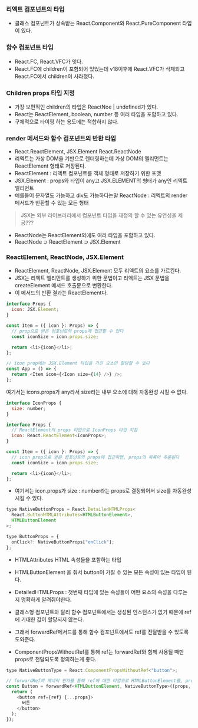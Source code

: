 ### 리액트 컴포넌트의 타입
- 클래스 컴포넌트가 상속받는 React.Component와 React.PureComponent 타입이 있다.

### 함수 컴포넌트 타입
- React.FC, React.VFC가 잇다.
- React.FC에 children이 포함되어 있었는데 v18이후에 React.VFC가 삭제되고 React.FC에서 children이 사라졌다.

### Children props 타입 지정
- 가장 보편적인 children의 타입은 ReactNoe | undefined가 있다.
- React는 ReactElement, boolean, number 등 여러 타입을 포함하고 있다.
- 구체적으로 타이핑 하는 용도에는 적합하지 않다.

### render 메서드와 함수 컴포넌트의 반환 타입
- React.ReactElement, JSX.Element React.ReactNode
- 리엑트는 가상 DOM을 기반으로 렌더링하는데 가상 DOM의 엘리먼트는 ReactElement 형태로 저장된다.
- ReactElement : 리엑트 컴포넌트를 객체 형태로 저장하기 위한 포맷
- JSX.Element : props와 타입이 any고 JSX.ELEMENT의 형태가 any인 리엑트 엘리먼트
- 예를들어 문자열도 가능하고 div도 가능하다는말
ReactNode : 리엑트의 render 메서드가 반환할 수 있는 모든 형태

> JSX는 외부 라이브러리에서 컴포넌트 타입을 재정의 할 수 있는 유연성을 제공???
- ReactNode는 ReactElement외에도 여러 타입을 포함하고 있다.
- ReactNode ⊃ ReactElement ⊃ JSX.Element

### ReactElement, ReactNode, JSX.Element
- ReactElement, ReactNode, JSX.Element 모두 리엑트의 요소를 가르킨다.
- JSX는 리엑트 엘리먼트를 생성하기 위한 문법이고 리엑트는 JSX 문법을 createElement 메서드 호출문으로 변환한다.
- 이 메서드의 반환 결과는 ReactElement다.

```javascript
interface Props {
  icon: JSX.Element;
}

const Item = ({ icon }: Props) => {
  // prop으로 받은 컴포넌트의 props에 접근할 수 있다
  const iconSize = icon.props.size;

  return <li>{icon}</li>;
};

// icon prop에는 JSX.Element 타입을 가진 요소만 할당할 수 있다
const App = () => {
  return <Item icon={<Icon size={14} />} />;
};
```
여기서는 icons.props가 any라서 size라는 내부 요소에 대해 자동완성 시킬 수 없다.
```javascript
interface IconProps {
  size: number;
}

interface Props {
  // ReactElement의 props 타입으로 IconProps 타입 지정
  icon: React.ReactElement<IconProps>;
}

const Item = ({ icon }: Props) => {
  // icon prop으로 받은 컴포넌트의 props에 접근하면, props의 목록이 추론된다
  const iconSize = icon.props.size;

  return <li>{icon}</li>;
};
```
- 여기서는 icon.props가 size : number라는 props로 결정되어서 size를 자동완성 시킬 수 있다.

```javascript
type NativeButtonProps = React.DetailedHTMLProps<
  React.ButtonHTMLAttributes<HTMLButtonElement>,
  HTMLButtonElement
>;

type ButtonProps = {
  onClick?: NativeButtonProps["onClick"];
};
```

-  HTMLAttributes HTML 속성들을 포함하는 타입
-  HTMLButtonElement 을 줘서 button이 가질 수 있는 모든 속성이 있는 타입이 된다.
-  DetailedHTMLProps : 첫번째 타입에 있는 속성들이 어떤 요소의 속성을 다루는지 명확하게 알려줘야한다.

- 클래스형 컴포넌트와 달리 함수 컴포넌트에서는 생성된 인스턴스가 없기 때문에 ref에 기대한 값이 할당되지 않는다. 
- 그래서 forwardRef메서드를 통해 함수 컴포넌트에서도 ref를 전달받을 수 있도록 도와준다.
- ComponentPropsWithoutRef를 통해 ref는 forwardRef와 함께 사용될 때만 props로 전달되도록 정의하는게 좋다.

```javascript
type NativeButtonType = React.ComponentPropsWithoutRef<"button">;

// forwardRef의 제네릭 인자를 통해 ref에 대한 타입으로 HTMLButtonElement를, props에 대한 타입으로 NativeButtonType을 정의했다
const Button = forwardRef<HTMLButtonElement, NativeButtonType>((props, ref) => {
  return (
    <button ref={ref} {...props}>
      버튼
    </button>
  );
});
```
